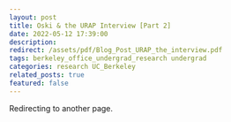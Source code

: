 ```yaml
---
layout: post
title: Oski & the URAP Interview [Part 2]
date: 2022-05-12 17:39:00
description:
redirect: /assets/pdf/Blog_Post_URAP_the_interview.pdf
tags: berkeley_office_undergrad_research undergrad
categories: research UC_Berkeley
related_posts: true
featured: false
---
```


Redirecting to another page.
